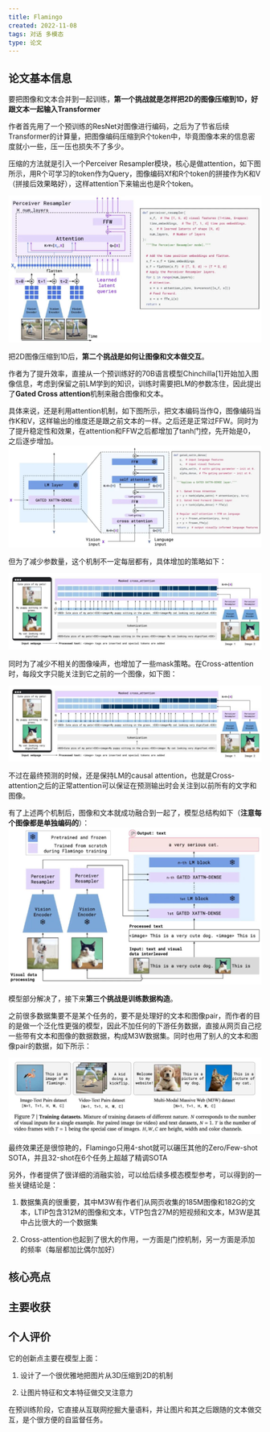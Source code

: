 ```yaml
---
title: Flamingo
created: 2022-11-08
tags: 对话 多模态
type: 论文
---
```


## 论文基本信息

要把图像和文本合并到一起训练，**第一个挑战就是怎样把2D的图像压缩到1D，好跟文本一起输入Transformer**

作者首先用了一个预训练的ResNet对图像进行编码，之后为了节省后续Transformer的计算量，把图像编码压缩到R个token中，毕竟图像本来的信息密度就小一些，压一压也损失不了多少。

压缩的方法就是引入一个Perceiver Resampler模块，核心是做attention，如下图所示，用R个可学习的token作为Query，图像编码Xf和R个token的拼接作为K和V（拼接后效果略好），这样attention下来输出也是R个token。

![](img/Pasted%20image%2020221108225146.png)

把2D图像压缩到1D后，**第二个挑战是如何让图像和文本做交互**。

作者为了提升效率，直接从一个预训练好的70B语言模型Chinchilla[1]开始加入图像信息，考虑到保留之前LM学到的知识，训练时需要把LM的参数冻住，因此提出了**Gated Cross attention**机制来融合图像和文本。

具体来说，还是利用attention机制，如下图所示，把文本编码当作Q，图像编码当作K和V，这样输出的维度还是跟之前文本的一样。之后还是正常过FFW。同时为了提升稳定性和效果，在attention和FFW之后都增加了tanh门控，先开始是0，之后逐步增加。
![](img/Pasted%20image%2020221108225256.png)

但为了减少参数量，这个机制不一定每层都有，具体增加的策略如下：

![](img/Pasted%20image%2020221108225315.png)

同时为了减少不相关的图像噪声，也增加了一些mask策略。在Cross-attention时，每段文字只能关注到它之前的一个图像，如下图：

![](img/Pasted%20image%2020221108225340.png)

不过在最终预测的时候，还是保持LM的causal attention，也就是Cross-attention之后的正常attention可以保证在预测输出时会关注到以前所有的文字和图像。

有了上述两个机制后，图像和文本就成功融合到一起了，模型总结构如下（**注意每个图像都是单独编码的**）：
![](img/Pasted%20image%2020221108225406.png)

模型部分解决了，接下来**第三个挑战是训练数据构造**。

之前很多数据集要不是某个任务的，要不是处理好的文本和图像pair，而作者的目的是做一个泛化性更强的模型，因此不加任何的下游任务数据，直接从网页自己挖一些带有文本和图像的数据数据，构成M3W数据集。同时也用了别人的文本和图像pair的数据，如下所示：

![](img/Pasted%20image%2020221108225428.png)

最终效果还是很惊艳的，Flamingo只用4-shot就可以碾压其他的Zero/Few-shot SOTA，并且32-shot在6个任务上超越了精调SOTA

另外，作者提供了很详细的消融实验，可以给后续多模态模型参考，可以得到的一些关键结论是：

1.  数据集真的很重要，其中M3W有作者们从网页收集的185M图像和182G的文本，LTIP包含312M的图像和文本，VTP包含27M的短视频和文本，M3W是其中占比很大的一个数据集
    
2.  Cross-attention也起到了很大的作用，一方面是门控机制，另一方面是添加的频率（每层都加比偶尔加好）



## 核心亮点

## 主要收获

## 个人评价

它的创新点主要在模型上面：

1.  设计了一个很优雅地把图片从3D压缩到2D的机制
    
2.  让图片特征和文本特征做交叉注意力
    

在预训练阶段，它直接从互联网挖掘大量语料，并让图片和其之后跟随的文本做交互，是个很方便的自监督任务。

